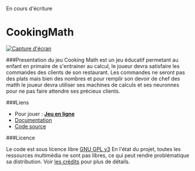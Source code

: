 En cours d'écriture

# CookingMath
[![Capture d'écran](https://upload.wikimedia.org/wikipedia/commons/thumb/3/38/Larus-delawarensis-021.jpg/320px-Larus-delawarensis-021.jpg "Capture d'écran")](http://monjeuenligne "Capture d'écran")

###Presentation du jeu
  Cooking Math est un jeu éducatif permetant au enfant en primaire de s'entrainer au calcul, le joueur devra satisfaire les commandes des clients de son restaurant. Les commandes ne seront pas des plats mais bien des nombres et pour remplir son devoir de chef des matth le joueur devra utiliser ses machines de calculs et ses neuronnes pour ne pas faire attendre ses précieux clients.

###Liens

- Pour jouer : **[Jeu en ligne](https://alexandreduplay.github.io/CookingMath/)**
- [Documentation](http://madocumentation/)
- [Code source](http://maforge/)

###Licence

Le code est sous licence libre  [GNU GPL v3](http://lienversmalicence)
En l'état du projet, toutes les ressources multimédia ne sont pas libres, ce qui peut rendre problématique sa distribution.
Voir [les crédits](http://mapagedecredits) pour plus de détails.
